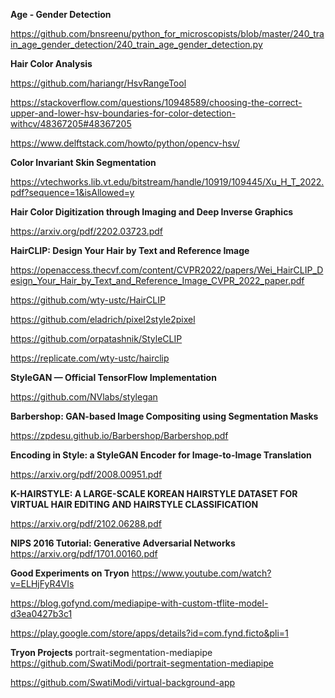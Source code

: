 **Age - Gender Detection**

https://github.com/bnsreenu/python_for_microscopists/blob/master/240_train_age_gender_detection/240_train_age_gender_detection.py

**Hair Color Analysis**

https://github.com/hariangr/HsvRangeTool

https://stackoverflow.com/questions/10948589/choosing-the-correct-upper-and-lower-hsv-boundaries-for-color-detection-withcv/48367205#48367205

https://www.delftstack.com/howto/python/opencv-hsv/

**Color Invariant Skin Segmentation**

https://vtechworks.lib.vt.edu/bitstream/handle/10919/109445/Xu_H_T_2022.pdf?sequence=1&isAllowed=y

**Hair Color Digitization through Imaging and Deep Inverse Graphics**

https://arxiv.org/pdf/2202.03723.pdf


**HairCLIP: Design Your Hair by Text and Reference Image**

https://openaccess.thecvf.com/content/CVPR2022/papers/Wei_HairCLIP_Design_Your_Hair_by_Text_and_Reference_Image_CVPR_2022_paper.pdf

https://github.com/wty-ustc/HairCLIP

https://github.com/eladrich/pixel2style2pixel

https://github.com/orpatashnik/StyleCLIP

https://replicate.com/wty-ustc/hairclip

**StyleGAN — Official TensorFlow Implementation**

https://github.com/NVlabs/stylegan

**Barbershop: GAN-based Image Compositing using Segmentation Masks**

https://zpdesu.github.io/Barbershop/Barbershop.pdf

**Encoding in Style: a StyleGAN Encoder for Image-to-Image Translation**

https://arxiv.org/pdf/2008.00951.pdf

**K-HAIRSTYLE: A LARGE-SCALE KOREAN HAIRSTYLE DATASET FOR VIRTUAL HAIR EDITING AND HAIRSTYLE CLASSIFICATION**

https://arxiv.org/pdf/2102.06288.pdf

**NIPS 2016 Tutorial: Generative Adversarial Networks**
https://arxiv.org/pdf/1701.00160.pdf

**Good Experiments on Tryon**
https://www.youtube.com/watch?v=ELHjFyR4VIs

https://blog.gofynd.com/mediapipe-with-custom-tflite-model-d3ea0427b3c1

https://play.google.com/store/apps/details?id=com.fynd.ficto&pli=1

**Tryon Projects**
portrait-segmentation-mediapipe
https://github.com/SwatiModi/portrait-segmentation-mediapipe

https://github.com/SwatiModi/virtual-background-app

